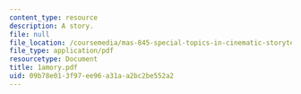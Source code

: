 ```yaml
---
content_type: resource
description: A story.
file: null
file_location: /coursemedia/mas-845-special-topics-in-cinematic-storytelling-spring-2004/09b78e013f97ee96a31aa2bc2be552a2_1amory.pdf
file_type: application/pdf
resourcetype: Document
title: 1amory.pdf
uid: 09b78e01-3f97-ee96-a31a-a2bc2be552a2
---
```

